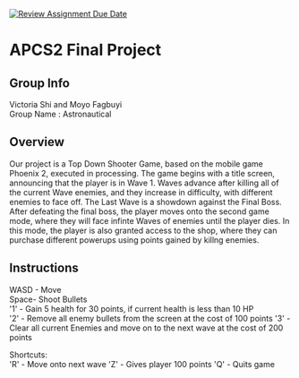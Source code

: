 [![Review Assignment Due Date](https://classroom.github.com/assets/deadline-readme-button-24ddc0f5d75046c5622901739e7c5dd533143b0c8e959d652212380cedb1ea36.svg)](https://classroom.github.com/a/syDSSnTt)
# APCS2 Final Project

## Group Info
Victoria Shi and Moyo Fagbuyi  
Group Name : Astronautical
## Overview
Our project is a Top Down Shooter Game, based on the mobile game Phoenix 2, executed in processing. The game begins with a title screen, announcing that the player is in Wave 1. Waves advance after killing all of the current Wave enemies, and they increase in difficulty, with different enemies to face off. The Last Wave is a showdown against the Final Boss. After defeating the final boss, the player moves onto the second game mode, where they will face infinte Waves of enemies until the player dies. In this mode, the player is also granted access to the shop, where they can purchase different powerups using points gained by killng enemies. 
## Instructions
WASD - Move  
Space- Shoot Bullets    
'1' - Gain 5 health for 30 points, if current health is less than 10 HP  
'2' - Remove all enemy bullets from the screen at the cost of 100 points
'3' - Clear all current Enemies and move on to the next wave at the cost of 200 points 

Shortcuts:  
'R' - Move onto next wave
'Z' - Gives player 100 points
'Q' - Quits game

